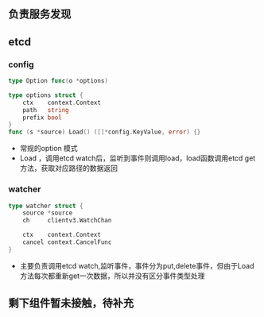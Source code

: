 ## 负责服务发现
## etcd
### config
```go
type Option func(o *options)

type options struct {
	ctx    context.Context
	path   string
	prefix bool
}
func (s *source) Load() ([]*config.KeyValue, error) {}
```
* 常规的option 模式
* Load ，调用etcd watch后，监听到事件则调用load，load函数调用etcd get方法，获取对应路径的数据返回
### watcher 
```go
type watcher struct {
	source *source
	ch     clientv3.WatchChan

	ctx    context.Context
	cancel context.CancelFunc
}
```
* 主要负责调用etcd watch,监听事件，事件分为put,delete事件，但由于Load方法每次都重新get一次数据，所以并没有区分事件类型处理

## 剩下组件暂未接触，待补充
